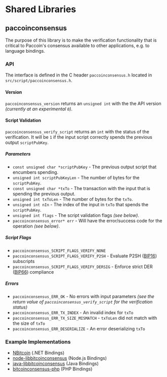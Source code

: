 Shared Libraries
================

## paccoinconsensus

The purpose of this library is to make the verification functionality that is critical to Paccoin's consensus available to other applications, e.g. to language bindings.

### API

The interface is defined in the C header `paccoinconsensus.h` located in  `src/script/paccoinconsensus.h`.

#### Version

`paccoinconsensus_version` returns an `unsigned int` with the the API version *(currently at an experimental `0`)*.

#### Script Validation

`paccoinconsensus_verify_script` returns an `int` with the status of the verification. It will be `1` if the input script correctly spends the previous output `scriptPubKey`.

##### Parameters
- `const unsigned char *scriptPubKey` - The previous output script that encumbers spending.
- `unsigned int scriptPubKeyLen` - The number of bytes for the `scriptPubKey`.
- `const unsigned char *txTo` - The transaction with the input that is spending the previous output.
- `unsigned int txToLen` - The number of bytes for the `txTo`.
- `unsigned int nIn` - The index of the input in `txTo` that spends the `scriptPubKey`.
- `unsigned int flags` - The script validation flags *(see below)*.
- `paccoinconsensus_error* err` - Will have the error/success code for the operation *(see below)*.

##### Script Flags
- `paccoinconsensus_SCRIPT_FLAGS_VERIFY_NONE`
- `paccoinconsensus_SCRIPT_FLAGS_VERIFY_P2SH` - Evaluate P2SH ([BIP16](https://github.com/bitcoin/bips/blob/master/bip-0016.mediawiki)) subscripts
- `paccoinconsensus_SCRIPT_FLAGS_VERIFY_DERSIG` - Enforce strict DER ([BIP66](https://github.com/bitcoin/bips/blob/master/bip-0066.mediawiki)) compliance

##### Errors
- `paccoinconsensus_ERR_OK` - No errors with input parameters *(see the return value of `paccoinconsensus_verify_script` for the verification status)*
- `paccoinconsensus_ERR_TX_INDEX` - An invalid index for `txTo`
- `paccoinconsensus_ERR_TX_SIZE_MISMATCH` - `txToLen` did not match with the size of `txTo`
- `paccoinconsensus_ERR_DESERIALIZE` - An error deserializing `txTo`

### Example Implementations
- [NBitcoin](https://github.com/NicolasDorier/NBitcoin/blob/master/NBitcoin/Script.cs#L814) (.NET Bindings)
- [node-libbitcoinconsensus](https://github.com/bitpay/node-libbitcoinconsensus) (Node.js Bindings)
- [java-libbitcoinconsensus](https://github.com/dexX7/java-libbitcoinconsensus) (Java Bindings)
- [bitcoinconsensus-php](https://github.com/Bit-Wasp/bitcoinconsensus-php) (PHP Bindings)
